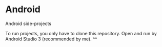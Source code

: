 # Android
Android side-projects

To run projects, you only have to clone this repository.
Open and run by Android Studio 3 (recommended by me). ^^
